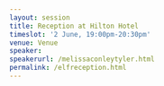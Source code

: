 ```yaml
---
layout: session
title: Reception at Hilton Hotel
timeslot: '2 June, 19:00pm-20:30pm'
venue: Venue
speaker:
speakerurl: /melissaconleytyler.html
permalink: /elfreception.html
---
```




